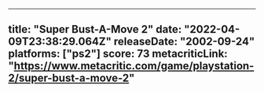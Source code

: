
---
title: "Super Bust-A-Move 2"
date: "2022-04-09T23:38:29.064Z"
releaseDate: "2002-09-24"
platforms: ["ps2"]
score: 73
metacriticLink: "https://www.metacritic.com/game/playstation-2/super-bust-a-move-2"
---
